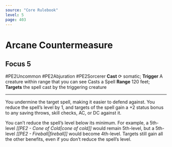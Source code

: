 ```yaml
---
source: "Core Rulebook"
level: 5
page: 403
---
```


# Arcane Countermeasure
## Focus 5
#PE2Uncommon #PE2Abjuration #PE2Sorcerer 
**Cast** ⟳ somatic; **Trigger** A creature within range that you can see Casts a Spell
**Range** 120 feet; **Targets** the spell cast by the triggering creature

-----
You undermine the target spell, making it easier to defend against. You reduce the spell’s level by 1, and targets of the spell gain a +2 status bonus to any saving throws, skill checks, AC, or DC against it.

You can’t reduce the spell’s level below its minimum. For example, a 5th-level *[[PE2 - Cone of Cold|cone of cold]]* would remain 5th-level, but a 5th-level *[[PE2 - Fireball|fireball]]* would become 4th-level. Targets still gain all the other benefits, even if you don’t reduce the spell’s level.